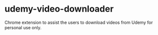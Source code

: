 # udemy-video-downloader
Chrome extension to assist the users to download videos from Udemy for personal use only.
